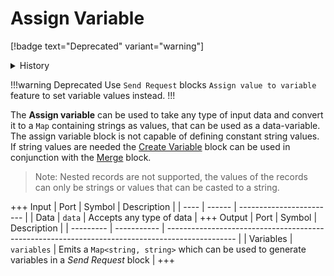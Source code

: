 # Assign Variable
[!badge text="Deprecated" variant="warning"]

<details>
<summary>History</summary>
<br>

| Version | Changes           |
| ------- | ----------------- |
| 21.12.2 | Deprecated        |
| 21.10.3 | Added in v21.10.3 |
</details>

!!!warning Deprecated
Use `Send Request` blocks `Assign value to variable` feature to set variable values instead.
!!!

The **Assign variable** can be used to take any type of input data and convert it to a `Map` containing strings as values, that can be used as a data-variable. The assign variable block is not capable of defining constant string values. If string values are needed the [Create Variable](create-variable) block can be used in conjunction with the [Merge](merge) block. 

> Note: Nested records are not supported, the values of the records can only be strings or values that can be casted to a string.

+++ Input
| Port | Symbol | Description              |
| ---- | ------ | ------------------------ |
| Data | `data` | Accepts any type of data |
+++ Output
| Port      | Symbol      | Description                                                                                     |
| --------- | ----------- | ----------------------------------------------------------------------------------------------- |
| Variables | `variables` | Emits a `Map<string, string>` which can be used to generate variables in a *Send Request* block |
+++


